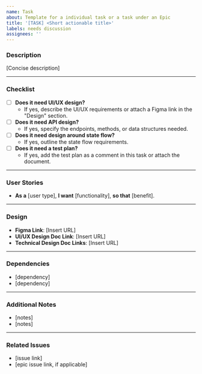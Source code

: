 ```yaml
---
name: Task
about: Template for a individual task or a task under an Epic
title: '[TASK] <Short actionable title>'
labels: needs discussion
assignees: ''
---
```


### Description
<!-- Provide a concise description of the task. What specific work needs to be done? -->

[Concise description]

---

### Checklist
- [ ] **Does it need UI/UX design?**
  - If yes, describe the UI/UX requirements or attach a Figma link in the "Design" section.
- [ ] **Does it need API design?**
  - If yes, specify the endpoints, methods, or data structures needed.
- [ ] **Does it need design around state flow?**
  - If yes, outline the state flow requirements.
- [ ] **Does it need a test plan?**
  - If yes, add the test plan as a comment in this task or attach the document.
---

### User Stories
<!-- Describe the feature from the user’s perspective using the "As a... I want... so that..." format. Add multiple stories if applicable. -->

- **As a** [user type],
  **I want** [functionality],
  **so that** [benefit].

---

### Design
<!-- Link to design assets or provide details about the visual or interaction design. -->

- **Figma Link**: [Insert URL]
- **UI/UX Design Doc Link**: [Insert URL]
- **Technical Design Doc Links**: [Insert URL]

---

### Dependencies
<!--
List of prerequisites, blockers, or external factors that impact the Epic.
- [e.g., "Requires API v2 deployment"]
- [e.g., "Blocked by #123"]
-->

- [dependency]
- [dependency]

---

### Additional Notes
<!--
Add any extra context, considerations, or open questions.
- [e.g., "Consider scalability for 10+ languages in the future"]
-->

- [notes]
- [notes]

---

### Related Issues
<!-- Links to related Epics, issues, or pull requests. -->

- [issue link]
- [epic issue link, if applicable]


